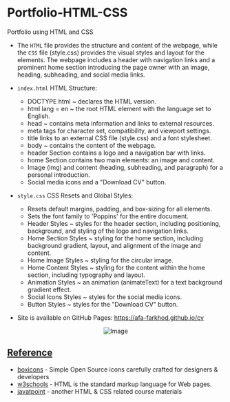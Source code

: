# Portfolio-HTML-CSS
Portfolio using HTML and CSS

- The `HTML` file provides the structure and content of the webpage, while the `CSS` file (style.css) provides the visual styles and layout for the elements. The webpage includes a header with navigation links and a prominent home section introducing the page owner with an image, heading, subheading, and social media links.

- `index.html` HTML Structure:
  - DOCTYPE html ~ declares the HTML version.
  - html lang = en ~ the root HTML element with the language set to English.
  - head  ~ contains meta information and links to external resources.
  - meta tags for character set, compatibility, and viewport settings.
  - title links to an external CSS file (style.css) and a font stylesheet.
  - body ~ contains the content of the webpage.
  - header Section contains a logo and a navigation bar with links.
  - home Section contains two main elements: an image and content.
  - Image (img) and content (heading, subheading, and paragraph) for a personal introduction.
  - Social media icons and a "Download CV" button.

- `style.css` CSS Resets and Global Styles:
  -  Resets default margins, padding, and box-sizing for all elements.
  -  Sets the font family to 'Poppins' for the entire document.
  -  Header Styles ~ styles for the header section, including positioning, background, and styling of the logo and navigation links.
  -  Home Section Styles ~ styling for the home section, including background gradient, layout, and alignment of the image and content.
  -  Home Image Styles ~ styling for the circular image.
  -  Home Content Styles ~ styling for the content within the home section, including typography and layout.
  -  Animation Styles ~ an animation (animateText) for a text background gradient effect.
  -  Social Icons Styles ~ styles for the social media icons.
  -  Button Styles ~ styles for the "Download CV" button.

- Site is available on GitHub Pages: https://afa-farkhod.github.io/cv

<p align="center">
  <img src="https://github.com/af4092/Portfolio-HTML-CSS/assets/24220136/b728773b-b1d5-4500-a175-39adf6580b44" alt="Image">
</p>

## [Reference]()

- [boxicons](https://boxicons.com/) - Simple Open Source icons carefully crafted for designers & developers
- [w3schools](https://www.w3schools.com/html/default.asp) - HTML is the standard markup language for Web pages.
- [javatpoint](https://www.javatpoint.com/html-tutorial) - another HTML & CSS related course materials
